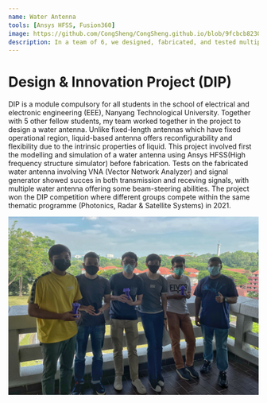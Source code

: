 ```yaml
---
name: Water Antenna
tools: [Ansys HFSS, Fusion360]
image: https://github.com/CongSheng/CongSheng.github.io/blob/9fcbcb82307d662952c8fd6d60e84acc81b8aada/images/waterAntenna.JPG
description: In a team of 6, we designed, fabricated, and tested multiple water antennas with beam steering abilities.
---
```


# Design & Innovation Project (DIP)

DIP is a module compulsory for all students in the school of electrical and electronic engineering (EEE),
Nanyang Technological University. Together with 5 other fellow students, my team worked together in
the project to design a water antenna. Unlike fixed-length antennas which have fixed operational
region, liquid-based antenna offers reconfigurability and flexibility due to the intrinsic properties of liquid.
This project involved first the modelling and simulation of a water antenna using Ansys HFSS(High frequency structure simulator)
before fabrication. Tests on the fabricated water antenna involving VNA (Vector Network Analyzer) and signal generator 
showed succes in both transmission and receving signals, with multiple water antenna offering some beam-steering abilities.
The project won the DIP competition where different groups compete within the same thematic programme (Photonics, Radar & Satellite Systems) in 2021.

![Team_photo](../images/DIP_team.JPG "Ryan, Yusuf, Qi Feng, Jian Xian, me, and Hareharan")
